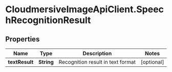 # CloudmersiveImageApiClient.SpeechRecognitionResult

## Properties
Name | Type | Description | Notes
------------ | ------------- | ------------- | -------------
**textResult** | **String** | Recognition result in text format | [optional] 


